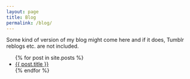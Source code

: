 ```yaml
---
layout: page
title: Blog
permalink: /blog/
---
```


Some kind of version of my blog might come here and if it does, Tumblr
reblogs etc. are not included.

<ul>
  {% for post in site.posts %}
    <li>
      <a href="{{ post.url }}">{{ post.title }}</a>
    </li>
  {% endfor %}
</ul>
